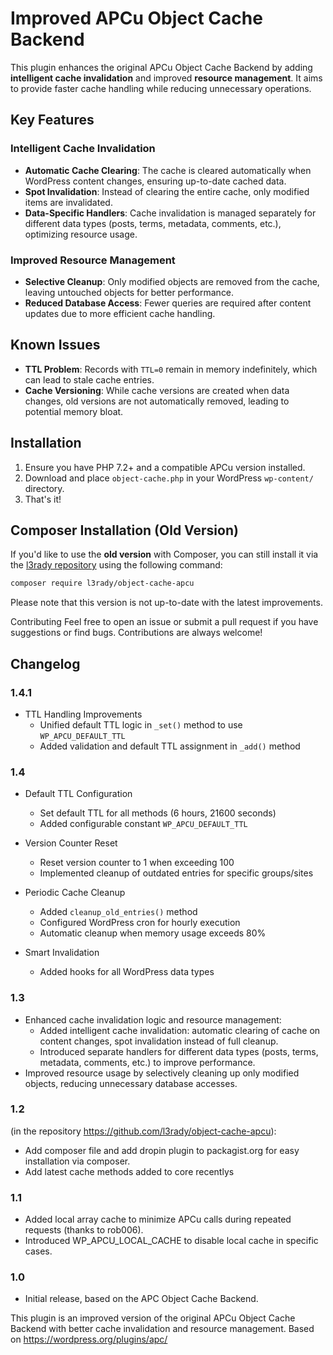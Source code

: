 # Improved APCu Object Cache Backend

This plugin enhances the original APCu Object Cache Backend by adding **intelligent cache invalidation** and improved **resource management**. It aims to provide faster cache handling while reducing unnecessary operations.

## Key Features

### Intelligent Cache Invalidation
- **Automatic Cache Clearing**: The cache is cleared automatically when WordPress content changes, ensuring up-to-date cached data.
- **Spot Invalidation**: Instead of clearing the entire cache, only modified items are invalidated.
- **Data-Specific Handlers**: Cache invalidation is managed separately for different data types (posts, terms, metadata, comments, etc.), optimizing resource usage.

### Improved Resource Management
- **Selective Cleanup**: Only modified objects are removed from the cache, leaving untouched objects for better performance.
- **Reduced Database Access**: Fewer queries are required after content updates due to more efficient cache handling.

## Known Issues

- **TTL Problem**: Records with `TTL=0` remain in memory indefinitely, which can lead to stale cache entries.
- **Cache Versioning**: While cache versions are created when data changes, old versions are not automatically removed, leading to potential memory bloat.

## Installation

1. Ensure you have PHP 7.2+ and a compatible APCu version installed.
2. Download and place `object-cache.php` in your WordPress `wp-content/` directory.
3. That's it!

## Composer Installation (Old Version)
If you'd like to use the **old version** with Composer, you can still install it via the [l3rady repository](https://github.com/l3rady/object-cache-apcu) using the following command:

```bash
composer require l3rady/object-cache-apcu
```
Please note that this version is not up-to-date with the latest improvements.

Contributing
Feel free to open an issue or submit a pull request if you have suggestions or find bugs. Contributions are always welcome!

## Changelog
### 1.4.1

- TTL Handling Improvements
  - Unified default TTL logic in `_set()` method to use `WP_APCU_DEFAULT_TTL`
  - Added validation and default TTL assignment in `_add()` method

### 1.4

- Default TTL Configuration
  - Set default TTL for all methods (6 hours, 21600 seconds)
  - Added configurable constant `WP_APCU_DEFAULT_TTL`

- Version Counter Reset
  - Reset version counter to 1 when exceeding 100
  - Implemented cleanup of outdated entries for specific groups/sites

- Periodic Cache Cleanup
  - Added `cleanup_old_entries()` method
  - Configured WordPress cron for hourly execution
  - Automatic cleanup when memory usage exceeds 80%

- Smart Invalidation
  - Added hooks for all WordPress data types

### 1.3
- Enhanced cache invalidation logic and resource management:
  - Added intelligent cache invalidation: automatic clearing of cache on content changes, spot invalidation instead of full cleanup.
  - Introduced separate handlers for different data types (posts, terms, metadata, comments, etc.) to improve performance.
- Improved resource usage by selectively cleaning up only modified objects, reducing unnecessary database accesses.

### 1.2
(in the repository https://github.com/l3rady/object-cache-apcu):
- Add composer file and add dropin plugin to packagist.org for easy installation via composer.
- Add latest cache methods added to core recentlys

### 1.1
- Added local array cache to minimize APCu calls during repeated requests (thanks to rob006).
- Introduced WP_APCU_LOCAL_CACHE to disable local cache in specific cases.

### 1.0
- Initial release, based on the APC Object Cache Backend.

This plugin is an improved version of the original APCu Object Cache Backend with better cache invalidation and resource management.
Based on https://wordpress.org/plugins/apc/
